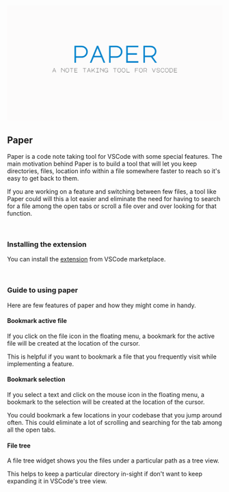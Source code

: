 <img src="docs/assets/PaperBanner.png" />

## Paper

Paper is a code note taking tool for VSCode with some special features. The main motivation behind Paper is to build a tool that will let you keep directories, files, location info within a file somewhere faster to reach so it's easy to get back to them.

If you are working on a feature and switching between few files, a tool like Paper could will this a lot easier and eliminate the need for having to search for a file among the open tabs or scroll a file over and over looking for that function.

<br />

### Installing the extension

You can install the [extension](https://marketplace.visualstudio.com/items?itemName=Raathigeshan.paper) from VSCode marketplace.

<br />

### Guide to using paper

Here are few features of paper and how they might come in handy.

#### Bookmark active file

If you click on the file icon in the floating menu, a bookmark for the active file will be created at the location of the cursor.

This is helpful if you want to bookmark a file that you frequently visit while implementing a feature.

#### Bookmark selection

If you select a text and click on the mouse icon in the floating menu, a bookmark to the selection will be created at the location of the cursor.

You could bookmark a few locations in your codebase that you jump around often. This could eliminate a lot of scrolling and searching for the tab among all the open tabs.

#### File tree

A file tree widget shows you the files under a particular path as a tree view.

This helps to keep a particular directory in-sight if don't want to keep expanding it in VSCode's tree view.
